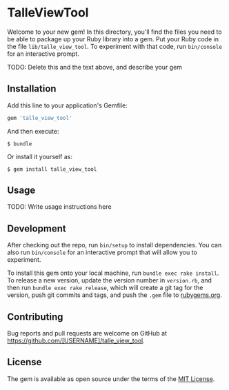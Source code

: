 # TalleViewTool

Welcome to your new gem! In this directory, you'll find the files you need to be able to package up your Ruby library into a gem. Put your Ruby code in the file `lib/talle_view_tool`. To experiment with that code, run `bin/console` for an interactive prompt.

TODO: Delete this and the text above, and describe your gem

## Installation

Add this line to your application's Gemfile:

```ruby
gem 'talle_view_tool'
```

And then execute:

    $ bundle

Or install it yourself as:

    $ gem install talle_view_tool

## Usage

TODO: Write usage instructions here

## Development

After checking out the repo, run `bin/setup` to install dependencies. You can also run `bin/console` for an interactive prompt that will allow you to experiment.

To install this gem onto your local machine, run `bundle exec rake install`. To release a new version, update the version number in `version.rb`, and then run `bundle exec rake release`, which will create a git tag for the version, push git commits and tags, and push the `.gem` file to [rubygems.org](https://rubygems.org).

## Contributing

Bug reports and pull requests are welcome on GitHub at https://github.com/[USERNAME]/talle_view_tool.

## License

The gem is available as open source under the terms of the [MIT License](https://opensource.org/licenses/MIT).
